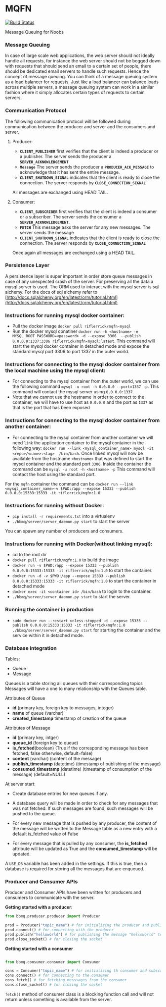 # MQFN

[![Build Status](https://travis-ci.org/MQFN/MQFN.svg?branch=master)](https://travis-ci.org/MQFN/MQFN)

Message Queuing for Noobs

### Message Queuing

In case of large scale web applications, the web server should not ideally handle all requests, for instance the web server should not be bogged down with requests that should send an email to a certain set of people, there should be dedicated email servers to handle such requests. Hence the concept of message queuing. You can think of a message queuing system as a load balancer for requests. Just like a load balancer can balance loads across multiple servers, a message queuing system can work in a similar fashion where it simply allocates certain types of requests to certain servers. 

### Communication Protocol

The following communication protocol will be followed during communication between the producer and server and the consumers and server.

1. Producer: 
    - **`CLIENT_PUBLISHER`** first verifies that the client is indeed a producer or a
     publisher. The server sends the producer a **`SERVER_ACKNOWLEDGEMENT`**
    - **`Message`** The server sends the producer a **`PRODUCER_ACK_MESSAGE`** to acknowledge that it has sent the entire message.
    - **`CLIENT_SHUTDOWN_SIGNAL`** indicates that the client is ready to close the 
    connection. The server responds by **`CLOSE_CONNECTION_SIGNAL`**
    
    All messages are exchanged using HEAD <msg> TAIL.
    
2. Consumer:
    - **`CLIENT_SUBSCRIBER`** first verifies that the client is indeed a consumer or a subscriber. The server sends 
    the consumer a **`SERVER_ACKNOWLEDGEMENT`**.
    - **`FETCH`** This message asks the server for any new messages. The server sends the message
    - **`CLIENT_SHUTDOWN_SIGNAL`** indicates that the client is ready to close the connection. The server responds by **`CLOSE_CONNECTION_SIGNAL`**
    
    Once again all messages are exchanged using a HEAD <msg> TAIL.  
    
### Persistence Layer
A persistence layer is super important in order store queue messages in case of any unexpected crash of the server. 
For preserving all the data a mysql server is used. The ORM used to interact with the mysql server is sql alchemy. 
For the docs of sql alchemy refer to [http://docs.sqlalchemy.org/en/latest/orm/tutorial.html](http://docs.sqlalchemy.org/en/latest/orm/tutorial.html)
    
### Instructions for running mysql docker container:
- Pull the docker image `docker pull riflerrick/mqfn-mysql`
- Run the docker mysql conatiner `docker run -h <hostname> -e MYSQL_ROOT_PASSWORD=<password> -d --expose 3306 
--publish 0.0.0.0:1337:3306 riflerrick/mqfn-mysql:latest`. This command will start the mysql docker container in
 detached mode and expose the 
standard mysql port 3306 to port 1337 in the outer world.

### Instructions for connecting to the mysql docker container from the local machine using the mysql client:
- For connecting to the mysql container from the outer world, we can use the following command `mysql -u root -h 0.0.0.0 --port=1337 -p`. This command will contact
 the mysql server using `0.0.0.0:1337`.
- Note that we cannot use the hostname in order to connect to the container, we will have to use host as `0.0.0.0` 
and the port as `1337` as that is the port that has been exposed

### Instructions for connecting to the mysql docker container from another container:
- For connecting to the mysql container from another container we will need `link` the application container to the 
mysql container in the following way: `docker run --link <mysql_container_name> mysql -it <repo>/<name>:<tag> 
/bin/bash`. Once linked mysql will now be available from the hostname `<hostname>` that was defined to start the 
mysql container and the standard port `3306`. Inside the container the command can be `mysql -u root -h <hostname> -p`
This command will contact the host using the standard port.

For the `mqfn` container the command can be `docker run --link <mysql_container_name>-v $PWD:/app --expose
 15333 --publish 0.0.0.0:15333:15333 -it riflerrick/mqfn:1.0`  

### Instructions for running without Docker:
- `pip install -r requirements.txt` into a virtualenv
- `./bbmq/server/server_daemon.py start` to start the server

You can spawn any number of producers and consumers.

### Instructions for running with Docker(without linking mysql):
- cd to the root dir
- `docker pull riflerrick/mqfn:1.0` to build the image
- `docker run -v $PWD:/app --expose 15333 --publish 0.0.0.0:15333:15333 -it riflerrick/mqfn:1.0` to
 start the container. 
- `docker run -d -v $PWD:/app --expose 15333 --publish 0.0.0.0:15333:15333 -it riflerrick/mqfn:1.0` to start
 the container in detached mode
- `docker exec -it <container id> /bin/bash` to login to the container.
- `./bbmq/server/server_daemon.py start` to start the server.

### Running the container in production
- `sudo docker run --restart unless-stopped -d --expose 15333 --publish 0.0.0.0:15333:15333 -it
 riflerrick/mqfn:1.0 ./bbmq/server/server_daemon.py start` for starting the container and the service within it in detached mode.

### Database integration
Tables:
- Queue
- Message

Queues is a table storing all queues with their corresponding topics
Messages will have a one to many relationship with the Queues table.

Attributes of Queue
- **id** (primary key, foreign key to messages, integer)
- **name** of queue (varchar)
- **created_timestamp** timestamp of creation of the queue

Attributes of Message
- **id** (primary key, intger)
- **queue_id** (foreign key to queue)
- **is_fetched**(boolean) (True if the corresponding message has been fetched, false otherwise, default=false)
- **content** (varchar) (content of the message)
- **publish_timestamp** (datetime) (timestamp of publishing of the message)
- **consumed_timestamp** (datetime) (timestamp of consumption of the message) (default=NULL)

At server start:
- Create database entries for new queues if any. 

- A database query will be made in order to check for any messages that was not 
fetched. If such messages are found, such messages will be pushed to the queue. 

- For every new message that is pushed by any producer, the content of the message will be written to the Message table as a new entry with a default is_fetched value of False

- For every message that is pulled by any consumer, the **is_fetched** attribute will be updated as True and the **consumed_timestamp** will be updated.

A `USE_DB` variable has been added in the settings. If this is true, then a database is required for storing all the messages that are enqueued. 

### Producer and Consumer APIs

Producer and Consumer APIs have been written for producers and consumers to communicate with the server. 

**Getting started with a producer:**
```python
from bbmq.producer.producer import Producer

prod = Producer("topic_name") # for initializing the producer and publishing for "topic_name"
prod.connect() # for connecting with the producer 
prod.publish("helloworld") # for publishing the message "helloworld" to the producer
prod.close_socket() # for closing the socket

```

**Getting started with a consumer**
```python

from bbmq.consumer.consumer import Consumer

cons = Consumer("topic_name") # for initializing th consumer and subscribing to topic "topic_name"
cons.connect() # for connecting to the consumer
cons.fetch() # for fetching messsages from the consumer
cons.close_socket() # for closing the socket

```
`fetch()` method of consumer class is a blocking function call and will not return unless something is available from the server. 